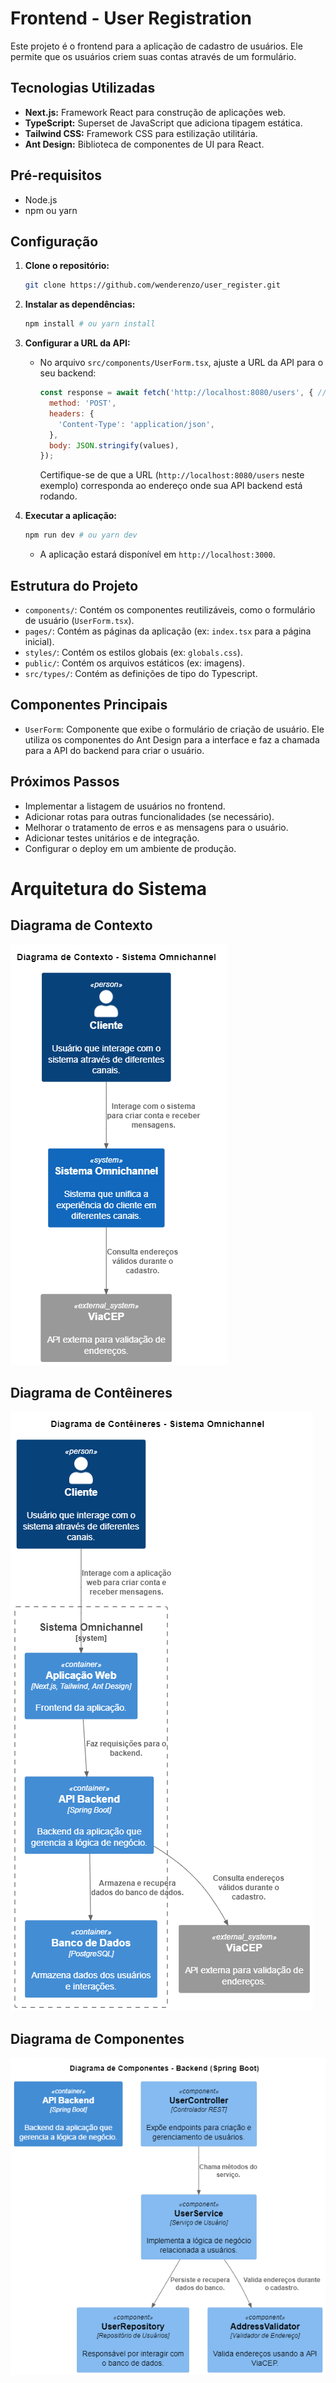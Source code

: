 # Frontend - User Registration

Este projeto é o frontend para a aplicação de cadastro de usuários. Ele permite que os usuários criem suas contas através de um formulário.

## Tecnologias Utilizadas

* **Next.js:** Framework React para construção de aplicações web.
* **TypeScript:** Superset de JavaScript que adiciona tipagem estática.
* **Tailwind CSS:** Framework CSS para estilização utilitária.
* **Ant Design:** Biblioteca de componentes de UI para React.

## Pré-requisitos

* Node.js
* npm ou yarn

## Configuração

1.  **Clone o repositório:**

    ```bash
    git clone https://github.com/wenderenzo/user_register.git
    ```

2.  **Instalar as dependências:**

    ```bash
    npm install # ou yarn install
    ```

3.  **Configurar a URL da API:**

    * No arquivo `src/components/UserForm.tsx`, ajuste a URL da API para o seu backend:

        ```javascript
        const response = await fetch('http://localhost:8080/users', { // Ajuste a URL do seu backend
          method: 'POST',
          headers: {
            'Content-Type': 'application/json',
          },
          body: JSON.stringify(values),
        });
        ```

        Certifique-se de que a URL (`http://localhost:8080/users` neste exemplo) corresponda ao endereço onde sua API backend está rodando.

4.  **Executar a aplicação:**

    ```bash
    npm run dev # ou yarn dev
    ```

    * A aplicação estará disponível em `http://localhost:3000`.

## Estrutura do Projeto

* `components/`: Contém os componentes reutilizáveis, como o formulário de usuário (`UserForm.tsx`).
* `pages/`: Contém as páginas da aplicação (ex: `index.tsx` para a página inicial).
* `styles/`: Contém os estilos globais (ex: `globals.css`).
* `public/`: Contém os arquivos estáticos (ex: imagens).
* `src/types/`: Contém as definições de tipo do Typescript.

## Componentes Principais

* `UserForm`:  Componente que exibe o formulário de criação de usuário. Ele utiliza os componentes do Ant Design para a interface e faz a chamada para a API do backend para criar o usuário.

## Próximos Passos

* Implementar a listagem de usuários no frontend.
* Adicionar rotas para outras funcionalidades (se necessário).
* Melhorar o tratamento de erros e as mensagens para o usuário.
* Adicionar testes unitários e de integração.
* Configurar o deploy em um ambiente de produção.

# Arquitetura do Sistema

## Diagrama de Contexto

![alt text](image.png)

## Diagrama de Contêineres

![alt text](image-1.png)

## Diagrama de Componentes

![alt text](image-2.png)